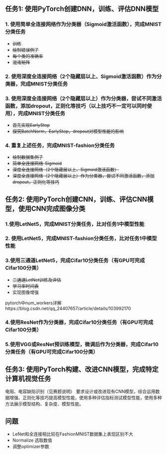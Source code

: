 ## 任务1: 使用PyTorch创建DNN，训练、评估DNN模型

### 1. 使用简单全连接网络作为分类器（Sigmoid激活函数），完成MNIST分类任务

* ~~训练~~
* ~~绘制错误例子~~
* ~~每个类的准确率~~
* ~~混淆矩阵~~

### 2.   使用深度全连接网络（2个隐藏层以上、Sigmoid激活函数）作为分类器，完成MNIST分类任务

### 3.   使用深度全连接网络（2个隐藏层以上）作为分类器，尝试不同激活函数，添加dropout，正则化等技巧（以上技巧不一定可以同时使用），完成MNIST分类任务

* ~~首先实现EarlyStop~~
* ~~探究BatchNorm，EarlyStop，dropout对模型性能的影响~~

### 4.   重复上述任务，完成MNIST-fashion分类任务

* ~~绘制数据集例子~~
* ~~简单全连接网络-Sigmoid~~
* ~~深度全连接网络（2个隐藏层以上、Sigmoid激活函数）~~
* ~~深度全连接网络（2个隐藏层以上）作为分类器，尝试不同激活函数，添加dropout，正则化等技巧~~

## 任务2: 使用PyTorch创建CNN，训练、评估CNN模型，使用CNN完成图像分类

### 1.使用LetNet5，完成MNIST分类任务，比对任务1中模型性能

### 2. 使用LetNet5，完成MNIST-fashion分类任务，比对任务1中模型性能

### 3.使用三通道LetNet5，完成Cifar10分类任务（有GPU可完成Cifar100分类）

* ~~三通道LetNet训练及评估~~
* ~~学习率时间表~~
* 实现图像增强

pytorch中num_workers详解https://blog.csdn.net/qq_24407657/article/details/103992170

### 4.使用ResNet作为分类器，完成Cifar10分类任务（有GPU可完成Cifar100分类）

### 5.使用VGG或ResNet预训练模型，微调后作为分类器，完成Cifar10分类任务（有GPU可完成Cifar100分类）

## 任务3: 使用PyTorch构建、改进CNN模型，完成特定计算机视觉任务
电阻、电容缺陷识别（见赛题说明）
要求设计或改进现有CNN模型，综合运用数据增强、正则化等技巧提高模型性能，使用多种评估指标测试模型性能，使用多种方法展示模型结构、复杂度、模型性能。

## 问题

* LeNet和全连接相比较在FashionMNIST数据集上表现区别不大
* Normalize 选取数值
* 调整optimizer参数
